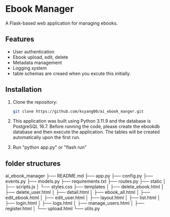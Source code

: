# Ebook Manager

A Flask-based web application for managing ebooks.

## Features
- User authentication
- Ebook upload, edit, delete
- Metadata management
- Logging system
- table schemas are creaed when you excute this initially.

## Installation
1. Clone the repository:
   ```bash
   git clone https://github.com/ksyang00/ai_ebook_manger.git

2. This application was built using Python 3.11.9 and the database is PostgreSQL 16.7.
    Before running the code, please create the ebookdb database and then execute the application.
    The tables will be created automatically upon the first run.

3. Run
    "python app.py" or "flash run"

   
## folder structures
   
   ai_ebook_manager
   ├── README.md
   ├── app.py
   ├── config.py
   ├── events.py
   ├── models.py
   ├── requirements.txt
   ├── routes.py
   ├── static
   │   ├── scripts.js
   │   └── styles.css
   ├── templates
   │   ├── delete_ebook.html
   │   ├── delete_user.html
   │   ├── detail.html
   │   ├── ebook_all.html
   │   ├── edit_ebook.html
   │   ├── edit_user.html
   │   ├── layout.html
   │   ├── list.html
   │   ├── login.html
   │   ├── logs.html
   │   ├── manage_users.html
   │   ├── register.html
   │   └── upload.html
   └── utils.py

